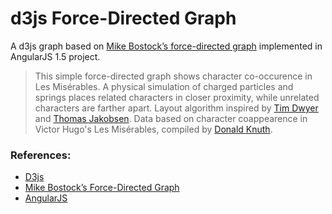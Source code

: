 # d3js Force-Directed Graph

A d3js graph based on [Mike Bostock’s force-directed graph](https://bl.ocks.org/mbostock/4062045) implemented in AngularJS 1.5 project.

> This simple force-directed graph shows character co-occurence in Les Misérables. A physical simulation of charged particles and springs places related characters in closer proximity, while unrelated characters are farther apart. Layout algorithm inspired by [Tim Dwyer](http://www.csse.monash.edu.au/~tdwyer/) and [Thomas Jakobsen](http://web.archive.org/web/20080410171619/http://www.teknikus.dk/tj/gdc2001.htm). Data based on character coappearence in Victor Hugo's Les Misérables, compiled by [Donald Knuth](http://www-cs-faculty.stanford.edu/~uno/sgb.html).

### References:

* [D3js](https://d3js.org/)
* [Mike Bostock’s Force-Directed Graph](https://bl.ocks.org/mbostock/4062045)
* [AngularJS](https://angularjs.org/)


